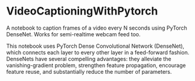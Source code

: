 # VideoCaptioningWithPytorch
A notebook to caption frames of a video every N seconds using PyTorch DenseNet. Works for semi-realtime webcam feed too.

This notebook uses PyTorch Dense Convolutional Network (DenseNet), which connects each layer to every other layer in a feed-forward fashion. DenseNets have several compelling advantages: they alleviate the vanishing-gradient problem, strengthen feature propagation, encourage feature reuse, and substantially reduce the number of parameters.
